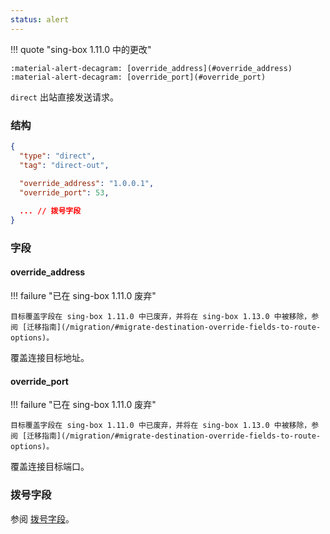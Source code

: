 ```yaml
---
status: alert
---
```


!!! quote "sing-box 1.11.0 中的更改"

    :material-alert-decagram: [override_address](#override_address)  
    :material-alert-decagram: [override_port](#override_port)

`direct` 出站直接发送请求。

### 结构

```json
{
  "type": "direct",
  "tag": "direct-out",
  
  "override_address": "1.0.0.1",
  "override_port": 53,

  ... // 拨号字段
}
```

### 字段

#### override_address

!!! failure "已在 sing-box 1.11.0 废弃"

    目标覆盖字段在 sing-box 1.11.0 中已废弃，并将在 sing-box 1.13.0 中被移除，参阅 [迁移指南](/migration/#migrate-destination-override-fields-to-route-options)。

覆盖连接目标地址。

#### override_port

!!! failure "已在 sing-box 1.11.0 废弃"

    目标覆盖字段在 sing-box 1.11.0 中已废弃，并将在 sing-box 1.13.0 中被移除，参阅 [迁移指南](/migration/#migrate-destination-override-fields-to-route-options)。

覆盖连接目标端口。

### 拨号字段

参阅 [拨号字段](/zh/configuration/shared/dial/)。
